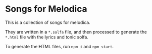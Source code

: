 # Songs for Melodica

This is a collection of songs for melodica.

They are written in a `*.solfa` file, and then processed to generate the `*.html` file with the lyrics and tonic solfa.

To generate the HTML files, run `npm i` and `npm start`.